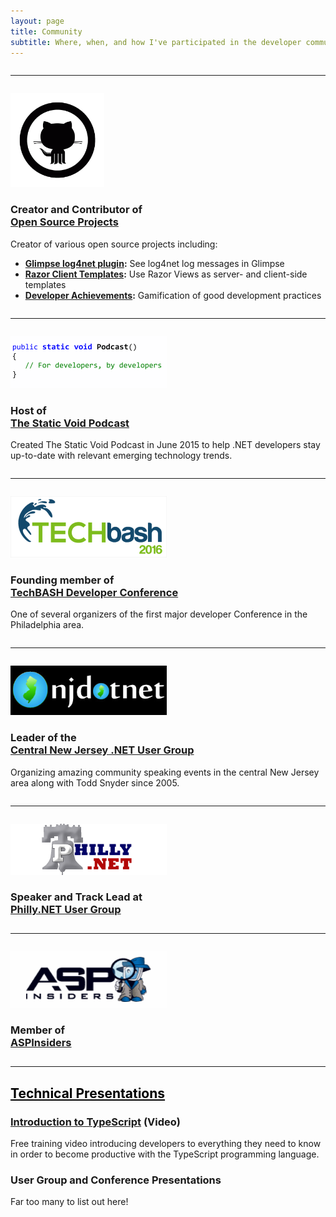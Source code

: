 ```yaml
---
layout: page
title: Community
subtitle: Where, when, and how I've participated in the developer community
---
```


<style>
h2 a { color: black }
h2 a:hover {
    text-decoration: initial;
    cursor: default;
    color: black;
}
hr { margin: 2em 0; }
</style>

<hr>

<div class="row">
<div class="col-md-4 text-center"><img style="height: 150px" src="img/github.gif" /></div>
<div class="col-md-8">
<h3>Creator and Contributor of <br> <a href="http://github.com/jchadwick">Open Source Projects</a></h3>
</div>
<div class="col-md-12">
Creator of various open source projects including:

<ul>
<li><strong><a href="https://github.com/jchadwick/Glimpse.Log4Net">Glimpse log4net plugin</a>:</strong> 
See log4net log messages in Glimpse
</li>

<li><strong><a href="https://github.com/jchadwick/RazorClientTemplates">Razor Client Templates</a>:</strong> 
Use Razor Views as server- and client-side templates
</li>

<li><strong><a href="https://github.com/jchadwick/developer-achievements">Developer Achievements</a>:</strong> 
Gamification of good development practices
</li>

</ul>

</div>

</div>

<hr>

<div class="row">
<div class="col-md-4"><img src="img/podcast.png"/></div>
<div class="col-md-8">
<h3>Host of <br> <a href="http://www.staticvoidpodcast.com">The Static Void Podcast</a></h3>
</div>
<div class="col-md-12">
Created The Static Void Podcast in June 2015 to help .NET developers stay up-to-date with relevant emerging technology trends.
</div>
</div>

<hr>

<div class="row">
<div class="col-md-4"><img src="img/techbash.png"/></div>
<div class="col-md-8">
<h3>Founding member of <br> <a href="http://www.techbash.com">TechBASH Developer Conference</a></h3>
</div>
<div class="col-md-12">
One of several organizers of the first major developer Conference in the Philadelphia area.
</div>
</div>

<hr>

<div class="row">
<div class="col-md-4"><img src="img/njdotnet.png"/></div>
<div class="col-md-8">
<h3>Leader of the <br> <a href="http://www.njdotnet.org">Central New Jersey .NET User Group</a></h3>
</div>
<div class="col-md-12">
Organizing amazing community speaking events in the central New Jersey area along with Todd Snyder since 2005.
</div>
</div>

<hr>

<div class="row">
<div class="col-md-4"><img src="img/phillydotnet.png"/></div>
<div class="col-md-8">
<h3>Speaker and Track Lead at <br> <a href="http://www.phillydotnet.org">Philly.NET User Group</a></h3>
</div>
</div>

<hr>

<div class="row">
<div class="col-md-4"><img src="img/aspinsiders.gif"/></div>
<div class="col-md-8">
<h3>Member of <br> <a href="http://www.aspinsiders.com">ASPInsiders</a></h3>
</div>
</div>

<hr>


<h2><a href="#Presentations">Technical Presentations</a></h2>

### [Introduction to TypeScript](https://www.youtube.com/watch?v=qRD7bkK7m10) (Video)
Free training video introducing developers to everything they need to know in order to become productive with the TypeScript programming language.

### User Group and Conference Presentations
Far too many to list out here!

